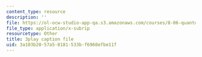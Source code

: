 ```yaml
---
content_type: resource
description: ''
file: https://ol-ocw-studio-app-qa.s3.amazonaws.com/courses/8-06-quantum-physics-iii-spring-2018/3a103b2057a58181533bf6960efbe11f_lw5ka_lJFkU.srt
file_type: application/x-subrip
resourcetype: Other
title: 3play caption file
uid: 3a103b20-57a5-8181-533b-f6960efbe11f
---
```

